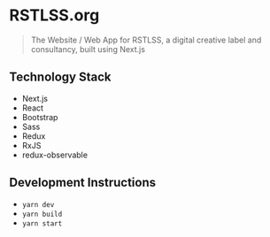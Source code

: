 # RSTLSS.org

> The Website / Web App for RSTLSS, a digital creative label and consultancy, built using Next.js

## Technology Stack

- Next.js
- React
- Bootstrap
- Sass
- Redux
- RxJS
- redux-observable

## Development Instructions

- `yarn dev`
- `yarn build`
- `yarn start`
